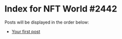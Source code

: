 # Index for NFT World #2442
Posts will be displayed in the order below:

- [Your first post](./001-first.md)

